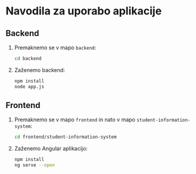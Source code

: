 # Navodila za uporabo aplikacije

## Backend

1. Premaknemo se v mapo `backend`:
   
   ```bash
   cd backend

2. Zaženemo backend:

   ```bash
   npm install
   node app.js

## Frontend

1. Premaknemo se v mapo `frontend` in nato v mapo `student-information-system`:
   
   ```bash
   cd frontend/student-information-system

2. Zaženemo Angular aplikacijo:

   ```bash
   npm install
   ng serve --open
